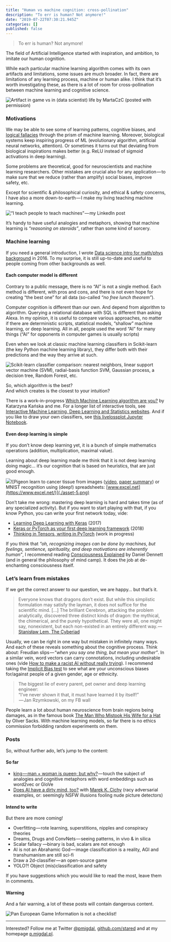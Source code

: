 ```yaml
---
title: "Human vs machine cognition: cross-pollination"
description: "To err is human? Not anymore!"
date: "2019-07-22T07:30:21.945Z"
categories: []
published: false
---
```


> To err is human? Not anymore!

The field of Artificial Intelligence started with inspiration, and ambition, to imitate our human cognition.

While each particular machine learning algorithm comes with its own artifacts and limitations, some issues are much broader. In fact, there are limitations of any learning process, machine or human alike. I think that it’s worth investigating these, as there is a lot of room for cross-pollination between machine learning and cognitive science.

![[Artifact in game vs in (data scientist) life](https://www.deviantart.com/martaczc/art/Artifact-in-game-vs-in-data-scientist-life-609525369) by MartaCzC (posted with permission)](./asset-1.jpeg)

### Motivations

We may be able to see some of learning patterns, cognitive biases, and [logical fallacies](https://en.wikipedia.org/wiki/List_of_fallacies) through the prism of machine learning. Moreover, biological systems keep inspiring progress of ML (evolutionary algorithm, artificial neural networks, attention). Or sometimes it turns out that deviating from biological inspirations makes better (e.g. ReLU instead of sigmoid activations in deep learning).

Some problems are theoretical, good for neuroscientists and machine learning researchers. Other mistakes are crucial also for any application — to make sure that we reduce (rather than amplify) social biases, improve safety, etc.

Except for scientific & philosophical curiosity, and ethical & safety concerns, I have also a more down-to-earth — I make my living teaching machine learning.

![“I teach people to teach machines” — [my LinkedIn post](https://www.linkedin.com/feed/update/urn:li:activity:6503583595418914816)](./asset-2.png)

It’s handy to have useful analogies and metaphors, showing that machine learning is _“reasoning on steroids”_, rather than some kind of sorcery.

### Machine learning

If you need a general introduction, I wrote [Data science intro for math/phys background](https://p.migdal.pl/2016/03/15/data-science-intro-for-math-phys-background.html) in 2016. To my surprise, it is still up-to-date and useful to people coming from other backgrounds as well.

#### Each computer model is different

Contrary to a public message, there is no “AI” is not a single method. Each method is different, with pros and cons, and there is not even hope for creating “the best one” for all data (so-called _“no free lunch theorem”_).

Computer cognition is different than our own. And depend from algorithm to algorithm. Querying a relational database with SQL is different than asking Alexa. In my opinion, it is useful to compare various approaches, no matter if there are deterministic scripts, statistical models, “shallow” machine learning, or deep learning. All in all, people used the word “AI” for many things (“AI” for opponents in computer games is usually scripts)

Even when we look at classic machine learning classifiers in Scikit-learn (the key Python machine learning library), they differ both with their predictions and the way they arrive at such.

![[Scikit-learn classifier comparison](https://scikit-learn.org/stable/auto_examples/classification/plot_classifier_comparison.html): nearest neighbors, linear support vector machine (SVM), radial-basis function SVM, Gaussian process, a decision tree, Random Forest, etc.](./asset-3.png)

So, which algorithm is the best?  
And which creates is the closest to your intuition?

There is a work-in-progress [Which Machine Learning algorithm are you?](https://github.com/stared/which-ml-are-you) by Katarzyna Kańska and me. For a longer list of interactive tools, see [Interactive Machine Learning, Deep Learning and Statistics websites](https://p.migdal.pl/interactive-machine-learning-list/). And if you like to draw your own classifiers, see [this livelossplot Jupyter Notebook](https://github.com/stared/livelossplot/blob/master/examples/2d_prediction_maps.ipynb).

#### Even deep learning is simple

If you don’t know deep learning yet, it is a bunch of simple mathematics operations (addition, multiplication, maximal value).

Learning about deep learning made me think that it is not deep learning doing magic… it’s our cognition that is based on heuristics, that are just good enough.

![](./asset-4.png)![Pigeon learn to cancer tissue from images ([video](https://www.youtube.com/watch?v=flzGjnJLyS0), [paper summary](https://www.sciencemag.org/news/2015/11/pigeons-spot-cancer-well-human-experts)) or MNIST recognition using (deep!) spreadsheets: [www.excel.net](https://www.excel.net/)](./asset-5.png)

Don’t take me wrong: mastering deep learning is hard and takes time (as of any specialized activity). But if you want to start playing with that, if you know Python, you can write your first network today, vide:

-   [Learning Deep Learning with Keras](https://p.migdal.pl/2017/04/30/teaching-deep-learning.html) (2017)
-   [Keras or PyTorch as your first deep learning framework](https://deepsense.ai/keras-or-pytorch/) (2018)
-   [Thinking in Tensors, writing in PyTorch](https://github.com/stared/thinking-in-tensors-writing-in-pytorch/) (work in progress)

If you think that _“oh, recognizing images can be done by machines, but feelings, sentience, spirituality, and deep motivations are inherently human”_, I recommend reading [Consciousness Explained](https://en.wikipedia.org/wiki/Consciousness_Explained) by Daniel Dennett (and in general the philosophy of mind camp). It does the job at de-enchanting consciousness itself.

### Let’s learn from mistakes

If we get the correct answer to our question, we are happy… but that’s it.

> Everyone knows that dragons don’t exist. But while this simplistic formulation may satisfy the layman, it does not suffice for the scientific mind. \[…\] The brilliant Cerebron, attacking the problem analytically, discovered three distinct kinds of dragon: the mythical, the chimerical, and the purely hypothetical. They were all, one might say, nonexistent, but each non-existed in an entirely different way. — [Stanisław Lem, The Cyberiad](http://Everyone%20knows%20that%20dragons%20don’t%20exist.%20But%20while%20this%20simplistic%20formulation%20may%20satisfy%20the%20layman,%20it%20does%20not%20suffice%20for%20the%20scientific%20mind.%20The%20School%20of%20Higher%20Neantical%20Nillity%20is%20in%20fact%20wholly%20unconcerned%20with%20what%20does%20exist.%20Indeed,%20the%20banality%20of%20existence%20has%20been%20so%20amply%20demonstrated,%20there%20is%20no%20need%20for%20us%20to%20discuss%20it%20any%20further%20here.%20The%20brilliant%20Cerebron,%20attacking%20the%20problem%20analytically,%20discovered%20three%20distinct%20kinds%20of%20dragon:%20the%20mythical,%20the%20chimerical,%20and%20the%20purely%20hypothetical.%20They%20were%20all,%20one%20might%20say,%20nonexistent,%20but%20each%20non-existed%20in%20an%20entirely%20different%20way.)

Usually, we can be right in one way but mistaken in infinitely many ways. And each of these reveals something about the cognitive process. Think about: Freudian slips — “_when you say one thing, but mean your mother”_. In a similar vein, word vectors can carry connotations, including undesirable ones (vide [How to make a racist AI without really trying](http://blog.conceptnet.io/posts/2017/how-to-make-a-racist-ai-without-really-trying/)). I recommend taking the [Implicit Bias test](https://implicit.harvard.edu/implicit/takeatest.html) to see what are your unconscious biases for/against people of a given gender, age or ethnicity.

> The biggest lie of every parent, pet owner and deep learning engineer:  
> “I’ve never shown it that, it must have learned it by itself!”   
>  — Jan Rzymkowski, on my FB wall

People learn a lot about human neuroscience from brain regions being damages, as in the famous book [The Man Who Mistook His Wife for a Hat](https://en.wikipedia.org/wiki/The_Man_Who_Mistook_His_Wife_for_a_Hat) by Oliver Sacks. With machine learning models, so far there is no ethics commission forbidding random experiments on them.

### Posts

So, without further ado, let’s jump to the content:

#### So far

-   [king — man + woman is queen; but why?](https://p.migdal.pl/2017/01/06/king-man-woman-queen-why.html) — touch the subject of analogies and cognitive metaphors with word embeddings such as word2vec or GloVe
-   [Does AI have a dirty mind, too?](https://medium.com/@marekkcichy/does-ai-have-a-dirty-mind-too-6948430e4b2b) with [Marek K. Cichy](https://medium.com/u/5bf0995463b) (racy adversarial examples, or: seemingly NSFW illusions fooling nude picture detectors)

#### Intend to write

But there are more coming!

-   Overfitting — rote learning, superstitions, nipples and conspiracy theories
-   Dreams, Drugs and ConvNets — seeing patterns, in vivo & in silica
-   Scalar fallacy —binary is bad, scalars are not enough
-   AI is not an Abrahamic God — image classification is a reality, AGI and transhumanism are still sci-fi
-   Draw a 2d-classifier — an open-source game
-   YOLO?! Object (mis)classification and safety

If you have suggestions which you would like to read the most, leave them in comments.

#### Warning

And a fair warning, a lot of these posts will contain dangerous content.

![[Pan European Game Information](https://pegi.info/) is not a checklist!](./asset-6.png)

---

Interested? Follow me at Twitter [@pmigdal](https://twitter.com/pmigdal), [github.com/stared](https://github.com/stared) and at my homepage [p.migdal.pl](https://p.migdal.pl/).
